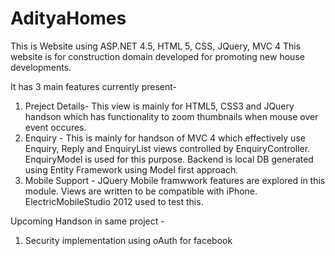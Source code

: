 AdityaHomes
===========

This is Website using ASP.NET 4.5, HTML 5, CSS, JQuery, MVC 4
This website is for construction domain developed for promoting new house developments.

It has 3 main features currently present-

1. Preject Details- This view is mainly for HTML5, CSS3 and JQuery handson which has functionality to zoom thumbnails 
                    when mouse over event occures.
2. Enquiry        - This is mainly for handson of MVC 4 which effectively use Enquiry, Reply and EnquiryList views                            controlled by EnquiryController. EnquiryModel is used for this purpose. Backend is local DB generated                     using Entity Framework using Model first approach.
3. Mobile Support - JQuery Mobile framwwork features are explored in this module. Views are written to be compatible with                     iPhone. ElectricMobileStudio 2012 used to test this. 

Upcoming Handson in same project -

1. Security implementation using oAuth for facebook
